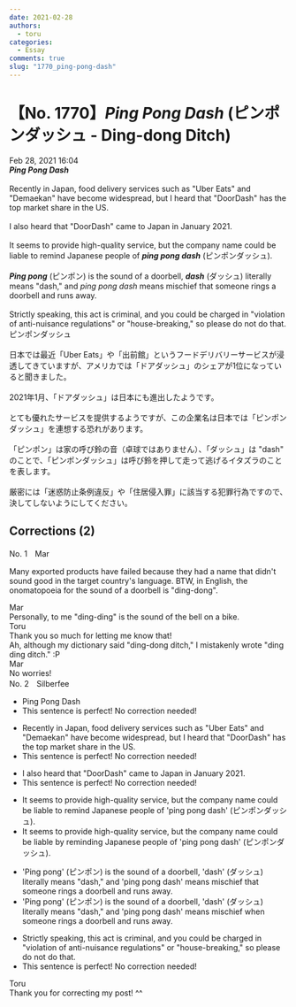 ```yaml
---
date: 2021-02-28
authors:
  - toru
categories:
  - Essay
comments: true
slug: "1770_ping-pong-dash"
---
```


# 【No. 1770】<strong><em>Ping Pong Dash</em></strong> (ピンポンダッシュ - Ding-dong Ditch)
<div class="date">Feb 28, 2021 16:04</div>
<div id="post"><div id="body_show_ori">
<strong><em>Ping Pong Dash</em></strong><br/><br/>Recently in Japan, food delivery services such as "Uber Eats" and "Demaekan" have become widespread, but I heard that "DoorDash" has the top market share in the US.<br/><br/>I also heard that "DoorDash" came to Japan in January 2021.<br/><br/>It seems to provide high-quality service, but the company name could be liable to remind Japanese people of <strong><em>ping pong dash</em></strong> (ピンポンダッシュ).<br/><br/><strong><em>Ping pong</em></strong> (ピンポン) is the sound of a doorbell, <strong><em>dash</em></strong> (ダッシュ) literally means "dash," and <em>ping pong dash</em> means mischief that someone rings a doorbell and runs away.<br/><br/>Strictly speaking, this act is criminal, and you could be charged in "violation of anti-nuisance regulations" or "house-breaking," so please do not do that.
</div></div>

<!-- more -->

<div id="post_ja"><div id="body_show_mo">
ピンポンダッシュ<br/><br/>日本では最近「Uber Eats」や「出前館」というフードデリバリーサービスが浸透してきていますが、アメリカでは「ドアダッシュ」のシェアが1位になっていると聞きました。<br/><br/>2021年1月、「ドアダッシュ」は日本にも進出したようです。<br/><br/>とても優れたサービスを提供するようですが、この企業名は日本では「ピンポンダッシュ」を連想する恐れがあります。<br/><br/>「ピンポン」は家の呼び鈴の音（卓球ではありません）、「ダッシュ」は "dash" のことで、「ピンポンダッシュ」は呼び鈴を押して走って逃げるイタズラのことを表します。<br/><br/>厳密には「迷惑防止条例違反」や「住居侵入罪」に該当する犯罪行為ですので、決してしないようにしてください。
</div></div>

## Corrections (2)
<div id="block"><div class="first_name"> No. 1　<span class="just_name">Mar</span></div><div id="block2">
<p class="comment_small">
 Many exported products have failed because they had a name that didn't sound good in the target country's language. BTW, in English, the onomatopoeia for the sound of a doorbell is "ding-dong".
</p>

</div><div class="name"><span class="just_name">Mar</span><br>
Personally, to me "ding-ding" is the sound of the bell on a bike.
</div>
<div class="name"><span class="just_name">Toru</span><br>
Thank you so much for letting me know that!<br/>Ah, although my dictionary said "ding-dong ditch,"  I mistakenly wrote "ding ding ditch." :P
</div>
<div class="name"><span class="just_name">Mar</span><br>
No worries!
</div>
</div>
<div id="block"><div class="first_name"> No. 2　<span class="just_name">Silberfee</span></div><div id="block2">
<ul class="correction_field">
<li class="incorrect">Ping Pong Dash</li>
<li class="corrected perfect">This sentence is perfect! No correction needed!</li>
</ul>
<ul class="correction_field">
<li class="incorrect">Recently in Japan, food delivery services such as "Uber Eats" and "Demaekan" have become widespread, but I heard that "DoorDash" has the top market share in the US.</li>
<li class="corrected perfect">This sentence is perfect! No correction needed!</li>
</ul>
<ul class="correction_field">
<li class="incorrect">I also heard that "DoorDash" came to Japan in January 2021.</li>
<li class="corrected perfect">This sentence is perfect! No correction needed!</li>
</ul>
<ul class="correction_field">
<li class="incorrect">It seems to provide high-quality service, but the company name could be liable to remind Japanese people of 'ping pong dash' (ピンポンダッシュ).</li>
<li class="corrected correct">
It seems to provide high-quality service, but the company name could be liable by reminding Japanese people of 'ping pong dash' (ピンポンダッシュ).
</li>
</ul>
<ul class="correction_field">
<li class="incorrect">'Ping pong' (ピンポン) is the sound of a doorbell, 'dash' (ダッシュ) literally means "dash," and 'ping pong dash' means mischief that someone rings a doorbell and runs away.</li>
<li class="corrected correct">
'Ping pong' (ピンポン) is the sound of a doorbell, 'dash' (ダッシュ) literally means "dash," and 'ping pong dash' means mischief when someone rings a doorbell and runs away.
</li>
</ul>
<ul class="correction_field">
<li class="incorrect">Strictly speaking, this act is criminal, and you could be charged in "violation of anti-nuisance regulations" or "house-breaking," so please do not do that.</li>
<li class="corrected perfect">This sentence is perfect! No correction needed!</li>
</ul>
</div><div class="name"><span class="just_name">Toru</span><br>
Thank you for correcting my post! ^^
</div>
</div>
